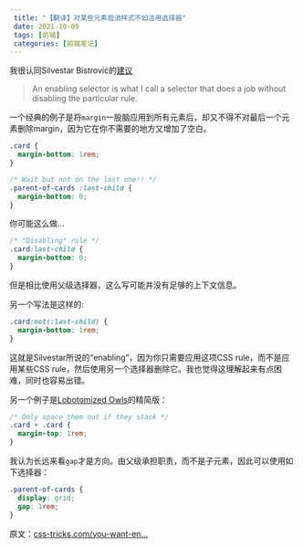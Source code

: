 ```yaml
---
 title: "【翻译】对某些元素抵消样式不如活用选择器"
 date: 2021-10-09
 tags: [前端]
 categories: [前端笔记]
---
```


我很认同Silvestar Bistrović的[建议](https://www.silvestar.codes%2Farticles%2Fyou-want-a-single-enabling-selector-not-the-one-that-disables-the-rule-of-the-previous-one%2F "https://www.silvestar.codes/articles/you-want-a-single-enabling-selector-not-the-one-that-disables-the-rule-of-the-previous-one/")

> An enabling selector is what I call a selector that does a job without disabling the particular rule.

一个经典的例子是将`margin`一股脑应用到所有元素后，却又不得不对最后一个元素删除margin，因为它在你不需要的地方又增加了空白。

```css
.card {
  margin-bottom: 1rem;
}

/* Wait but not on the last one!! */
.parent-of-cards :last-child {
  margin-bottom: 0;
}
```

你可能这么做...

```css
/* "Disabling" rule */
.card:last-child {
  margin-bottom: 0;
}
```

但是相比使用父级选择器，这么写可能并没有足够的上下文信息。

另一个写法是这样的:

```css
.card:not(:last-child) {
  margin-bottom: 1rem;
}
```

这就是Silvestar所说的“enabling”，因为你只需要应用这项CSS rule，而不是应用某些CSS rule，然后使用另一个选择器删除它。我也觉得这理解起来有点困难，同时也容易出错。

另一个例子是[Lobotomized Owls](https://alistapart.com%2Farticle%2Faxiomatic-css-and-lobotomized-owls%2F "https://alistapart.com/article/axiomatic-css-and-lobotomized-owls/")的精简版：

```css
/* Only space them out if they stack */
.card + .card {
  margin-top: 1rem;
}
```

我认为长远来看`gap`才是方向。由父级承担职责，而不是子元素，因此可以使用如下选择器：

```css
.parent-of-cards {
  display: grid;
  gap: 1rem;
}
```

原文：[css-tricks.com/you-want-en…](https://css-tricks.com%2Fyou-want-enabling-css-selectors-not-disabling-ones%2F "https://css-tricks.com/you-want-enabling-css-selectors-not-disabling-ones/")